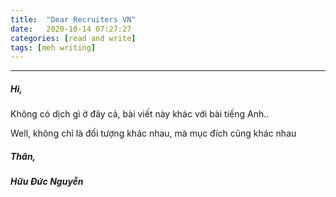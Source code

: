 ```yaml
---
title:  "Dear Recruiters VN"
date:   2020-10-14 07:27:27
categories: [read and write]
tags: [meh writing]
---
```


-------
##### ***Hi,***

Không có dịch gì ở đây cả, bài viết này khác với bài tiếng Anh..

Well, không chỉ là đối tượng khác nhau, mà mục đích cũng khác nhau



##### ***Thân,***
##### *Hữu Đức Nguyễn*

